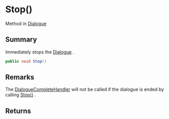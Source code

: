 # Stop()

Method in [Dialogue](/api/csharp/yarn.dialogue.md)

## Summary


Immediately stops the  <a href="yarn.dialogue.md">Dialogue</a> .


```csharp
public void Stop()
```

## Remarks


The  <a href="yarn.dialogue.dialoguecompletehandler.md">DialogueCompleteHandler</a>  will not be called if
the dialogue is ended by calling  <a href="yarn.dialogue.stop.md">Stop()</a> .


## Returns



